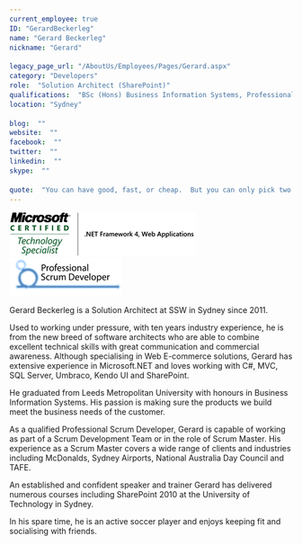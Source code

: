 ```yaml
---
current_employee: true
ID: "GerardBeckerleg"
name: "Gerard Beckerleg"
nickname: "Gerard"

legacy_page_url: "/AboutUs/Employees/Pages/Gerard.aspx"
category: "Developers"
role:  "Solution Architect (SharePoint)"
qualifications:  "BSc (Hons) Business Information Systems, Professional Scrum Developer, Microsoft Certified Technology Specialist"
location: "Sydney"

blog:  ""
website:  ""
facebook:  ""
twitter:  ""
linkedin:  ""
skype:  ""

quote:  "You can have good, fast, or cheap.  But you can only pick two."
---
```


![](./Images/Bio/gerardMCTSlogo.png) 
 ![](./Images/Bio/gerardpsdlogo.png) 
 

Gerard Beckerleg is a Solution Architect at SSW in Sydney since 2011. 

Used to working under pressure, with ten years industry experience, he is from the new breed of software architects who are able to combine excellent technical skills with great communication and commercial awareness. Although specialising in Web E-commerce solutions, Gerard has extensive experience in Microsoft.NET and loves working with C#, MVC, SQL Server, Umbraco, Kendo UI and SharePoint.

He graduated from Leeds Metropolitan University with honours in Business Information Systems. His passion is making sure the products we build meet the business needs of the customer. 

As a qualified Professional Scrum Developer, Gerard is capable of working as part of a Scrum Development Team or in the role of Scrum Master. His experience as a Scrum Master covers a wide range of clients and industries including McDonalds, Sydney Airports, National Australia Day Council and TAFE.

An established and confident speaker and trainer Gerard has delivered numerous courses including SharePoint 2010 at the University of Technology in Sydney.

In his spare time, he is an active soccer player and enjoys keeping fit and socialising with friends.